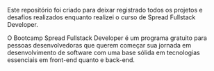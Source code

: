 Este repositório foi criado para deixar registrado todos os projetos e desafios 
realizados enquanto realizei o curso de Spread Fullstack Developer.

O Bootcamp Spread Fullstack Developer é um programa gratuito para pessoas desenvolvedoras que querem começar sua jornada em desenvolvimento de software com uma base sólida em tecnologias essenciais em front-end quanto e back-end.